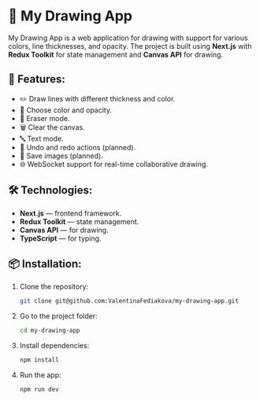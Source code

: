 # 🎨 My Drawing App

My Drawing App is a web application for drawing with support for various colors, line thicknesses, and opacity. The project is built using **Next.js** with **Redux Toolkit** for state management and **Canvas API** for drawing.

## 🚀 **Features:**

- ✏️ Draw lines with different thickness and color.
- 🎨 Choose color and opacity.
- 🧽 Eraser mode.
- 🗑️ Clear the canvas.
- 🔤 Text mode.
- 🔄 Undo and redo actions (planned).
- 📂 Save images (planned).
- 🌐 WebSocket support for real-time collaborative drawing.

## 🛠️ **Technologies:**

- **Next.js** — frontend framework.
- **Redux Toolkit** — state management.
- **Canvas API** — for drawing.
- **TypeScript** — for typing.

## 📦 **Installation:**

1. Clone the repository:
   ```bash
   git clone git@github.com:ValentinaFediakova/my-drawing-app.git
   ```
2. Go to the project folder:
   ```bash
   cd my-drawing-app
   ```
3. Install dependencies:
   ```bash
   npm install
   ```
4. Run the app:
   ```bash
   npm run dev
   ```
